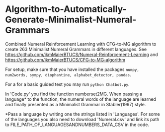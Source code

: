 # Algorithm-to-Automatically-Generate-Minimalist-Numeral-Grammars
Combined Numeral Reinforcement Learning with CFG-to-MG algorithm to create 263 Minimalist Numeral Grammars in different languages.
See https://github.com/ikmMaierBTUCS/Numeral-Reinforcement-Learning and https://github.com/ikmMaierBTUCS/CFG-to-MG-algorithm

For setup, make sure that you have installed the packages ```numpy, num2words, sympy, diophantine, alphabet_detector, pandas```.

For a for a basic guided test you may run ```python Chatbot.py```.

In 'Code.py' you find the function numberset2MG. When passing a language* to the function, the numeral words of the language are learned and finally presented as a Minimalist Grammar in Stabler(1997) style.

*Pass a language by writing one the strings listed in 'Languages'. For some of the languages you also need to download 'Numeral.csv' and link its path to FILE_PATH_OF_LANGUAGESANDNUMBERS_DATA_CSV in the code.
